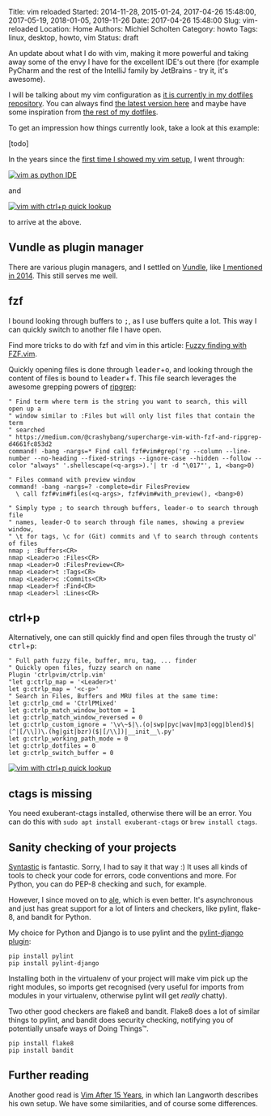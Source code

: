 Title: vim reloaded
Started: 2014-11-28, 2015-01-24, 2017-04-26 15:48:00, 2017-05-19, 2018-01-05, 2019-11-26
Date: 2017-04-26 15:48:00
Slug: vim-reloaded
Location: Home
Authors: Michiel Scholten
Category: howto
Tags: linux, desktop, howto, vim
Status: draft


An update about what I do with vim, making it more powerful and taking away some of the envy I have for the excellent IDE's out there (for example PyCharm and the rest of the IntelliJ family by JetBrains - try it, it's awesome).


I will be talking about my vim configuration as [it is currently in my dotfiles repository](https://github.com/aquatix/dotfiles/blob/49354e122a3b0bd902bd60123cd30307b79f0eb2/.vimrc). You can always find [the latest version here](https://github.com/aquatix/dotfiles/blob/master/.vimrc) and maybe have some inspiration from [the rest of my dotfiles](https://github.com/aquatix/dotfiles).

To get an impression how things currently look, take a look at this example:

[todo]

In the years since the [first time I showed my vim setup]({filename}../posts/20140301-making-vim-even-more-cool.md), I went through:

[![vim as python IDE](https://shuttereye.org/images/da/dad25a53d293b7d2_2000-2000.png)](https://shuttereye.org/various/screenshots/20170519_vim_python.png/view/)

and

[![vim with ctrl+p quick lookup](https://shuttereye.org/images/88/88a1a1a18185a8d0_2000-2000.png)](https://shuttereye.org/various/screenshots/20170519_vim_ctrlp.png/view/)

to arrive at the above.


## Vundle as plugin manager

There are various plugin managers, and I settled on [Vundle](https://github.com/VundleVim/Vundle.vim), like [I mentioned in 2014]({filename}../posts/20140301-making-vim-even-more-cool.md). This still serves me well.


## fzf

I bound looking through buffers to <kbd>;</kbd>, as I use buffers quite a lot. This way I can quickly switch to another file I have open.

Find more tricks to do with fzf and vim in this article: [Fuzzy finding with FZF.vim](http://tilvim.com/2016/01/06/fzf.html).

Quickly opening files is done through <kbd>leader</kbd>+<kbd>o</kbd>, and looking through the content of files is bound to <kbd>leader</kbd>+<kbd>f</kbd>. This file search leverages the awesome grepping powers of [ripgrep]():

```
" Find term where term is the string you want to search, this will open up a
" window similar to :Files but will only list files that contain the term
" searched
" https://medium.com/@crashybang/supercharge-vim-with-fzf-and-ripgrep-d4661fc853d2
command! -bang -nargs=* Find call fzf#vim#grep('rg --column --line-number --no-heading --fixed-strings --ignore-case --hidden --follow --color "always" '.shellescape(<q-args>).'| tr -d "\017"', 1, <bang>0)

" Files command with preview window
command! -bang -nargs=? -complete=dir FilesPreview
  \ call fzf#vim#files(<q-args>, fzf#vim#with_preview(), <bang>0)

" Simply type ; to search through buffers, leader-o to search through file
" names, leader-O to search through file names, showing a preview window,
" \t for tags, \c for (Git) commits and \f to search through contents of files
nmap ; :Buffers<CR>
nmap <Leader>o :Files<CR>
nmap <Leader>O :FilesPreview<CR>
nmap <Leader>t :Tags<CR>
nmap <Leader>c :Commits<CR>
nmap <Leader>f :Find<CR>
nmap <Leader>l :Lines<CR>

```


## ctrl+p

Alternatively, one can still quickly find and open files through the trusty ol' <kbd>ctrl</kbd>+<kbd>p</kbd>:

```
" Full path fuzzy file, buffer, mru, tag, ... finder
" Quickly open files, fuzzy search on name
Plugin 'ctrlpvim/ctrlp.vim'
"let g:ctrlp_map = '<Leader>t'
let g:ctrlp_map = '<c-p>'
" Search in Files, Buffers and MRU files at the same time:
let g:ctrlp_cmd = 'CtrlPMixed'
let g:ctrlp_match_window_bottom = 1
let g:ctrlp_match_window_reversed = 0
let g:ctrlp_custom_ignore = '\v\~$|\.(o|swp|pyc|wav|mp3|ogg|blend)$|(^|[/\\])\.(hg|git|bzr)($|[/\\])|__init__\.py'
let g:ctrlp_working_path_mode = 0
let g:ctrlp_dotfiles = 0
let g:ctrlp_switch_buffer = 0
```

[![vim with ctrl+p quick lookup](https://shuttereye.org/images/88/88a1a1a18185a8d0_2000-2000.png)](https://shuttereye.org/various/screenshots/20170519_vim_ctrlp.png/view/)


## ctags is missing

You need exuberant-ctags installed, otherwise there will be an error. You can do this with `sudo apt install exuberant-ctags` or `brew install ctags`.


## Sanity checking of your projects

[Syntastic](https://github.com/scrooloose/syntastic) is fantastic. Sorry, I had to say it that way :) It uses all kinds of tools to check your code for errors, code conventions and more. For Python, you can do PEP-8 checking and such, for example.

However, I since moved on to [ale](https://github.com/dense-analysis/ale), which is even better. It's asynchronous and just has great support for a lot of linters and checkers, like pylint, flake-8, and bandit for Python.

My choice for Python and Django is to use pylint and the [pylint-django plugin](https://github.com/landscapeio/pylint-django):

    pip install pylint
    pip install pylint-django

Installing both in the virtualenv of your project will make vim pick up the right modules, so imports get recognised (very useful for imports from modules in your virtualenv, otherwise pylint will get *really* chatty).

Two other good checkers are flake8 and bandit. Flake8 does a lot of similar things to pylint, and bandit does security checking, notifying you of potentially unsafe ways of Doing Things&trade;.

    pip install flake8
    pip install bandit


## Further reading

Another good read is [Vim After 15 Years](https://statico.github.io/vim3.html), in which Ian Langworth describes his own setup. We have some similarities, and of course some differences.
